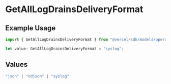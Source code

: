 # GetAllLogDrainsDeliveryFormat

## Example Usage

```typescript
import { GetAllLogDrainsDeliveryFormat } from "@vercel/sdk/models/operations";

let value: GetAllLogDrainsDeliveryFormat = "syslog";
```

## Values

```typescript
"json" | "ndjson" | "syslog"
```